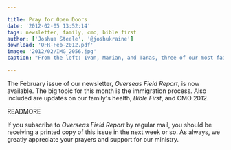```yaml
---

title: Pray for Open Doors
date: '2012-02-05 13:52:14'
tags: newsletter, family, cmo, bible first
author: ['Joshua Steele', '@joshukraine']
download: 'OFR-Feb-2012.pdf'
image: '2012/02/IMG_2056.jpg'
caption: "From the left: Ivan, Marian, and Taras, three of our most faithful attendees at English Club."

---
```


The February issue of our newsletter, *Overseas Field Report*, is now available. The big topic for this month is the immigration process. Also included are updates on our family's health, *Bible First*, and CMO 2012.

READMORE

If you subscribe to *Overseas Field Report* by regular mail, you should be receiving a printed copy of this issue in the next week or so. As always, we greatly appreciate your prayers and support for our ministry.
